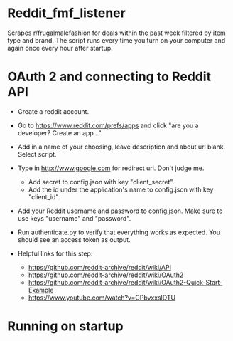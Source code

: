 # Reddit_fmf_listener
Scrapes r/frugalmalefashion for deals within the past week filtered by item type and brand. 
The script runs every time you turn on your computer and again once every hour after startup. 

# OAuth 2 and connecting to Reddit API 
- Create a reddit account.
- Go to https://www.reddit.com/prefs/apps and click "are you a developer? Create an app...".
- Add in a name of your choosing, leave description and about url blank. Select script.
- Type in http://www.google.com for redirect uri. Don't judge me.
    - Add secret to config.json with key "client_secret".
    - Add the id under the application's name to config.json with key "client_id".
- Add your Reddit username and password to config.json. Make sure to use keys "username" and "password".
- Run authenticate.py to verify that everything works as expected. You should see an access token as output. 

- Helpful links for this step: 
    - https://github.com/reddit-archive/reddit/wiki/API
    - https://github.com/reddit-archive/reddit/wiki/OAuth2
    - https://github.com/reddit-archive/reddit/wiki/OAuth2-Quick-Start-Example
    - https://www.youtube.com/watch?v=CPbvxxslDTU

# Running on startup
